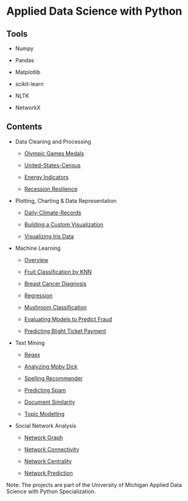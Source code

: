 # Applied Data Science with Python 

## Tools

- Numpy

- Pandas

- Matplotlib

- scikit-learn

- NLTK

- NetworkX

## Contents

- Data Cleaning and Processing

  - [Olympic Games Medals](https://github.com/iDataist/Olympic-Games-Medals)

  - [United-States-Census](https://github.com/iDataist/United-States-Census)
  
  - [Energy Indicators](https://github.com/iDataist/Energy-Indicators)

  - [Recession Resilience](https://github.com/iDataist/Recession-Resilience)

- Plotting, Charting & Data Representation

  - [Daily-Climate-Records](https://github.com/iDataist/Daily-Climate-Records)

  - [Building a Custom Visualization](https://github.com/iDataist/Building-a-Custom-Visualization)
  
  - [Visualizing Iris Data](https://github.com/iDataist/Visualize-Iris-Data)

- Machine Learning

  - [Overview](https://github.com/iDataist/Machine-Learning) 

  - [Fruit Classification by KNN](https://github.com/iDataist/Fruit-Classification-by-KNN)
  
  - [Breast Cancer Diagnosis](https://github.com/iDataist/Breast-Cancer-Diagnosis)
  
  - [Regression](https://github.com/iDataist/Regression)
  
  - [Mushroom Classification](https://github.com/iDataist/Mushroom-Classification)

  - [Evaluating Models to Predict Fraud](https://github.com/iDataist/Evaluating-Models-to-Predict-Fraud)

  - [Predicting Blight Ticket Payment](https://github.com/iDataist/Predicting-Blight-Ticket-Payment)

- Text Mining

  - [Regex](https://github.com/iDataist/Regex)

  - [Analyzing Moby Dick](https://github.com/iDataist/Analyzing-Moby-Dick)

  - [Spelling Recommender](https://github.com/iDataist/Spelling-Recommender)
  
  - [Predicting Spam](https://github.com/iDataist/Predicting-Spam)

  - [Document Similarity](https://github.com/iDataist/Document-Similarity)
  
  - [Topic Modelling](https://github.com/iDataist/Topic-Modelling)

- Social Network Analysis

  - [Network Graph](https://github.com/iDataist/Network-Graph)

  - [Network Connectivity](https://github.com/iDataist/Network-Connectivity)

  - [Network Centrality](https://github.com/iDataist/Network-Centrality)

  - [Network Prediction](https://github.com/iDataist/Network-Prediction)
  

Note: The projects are part of the University of Michigan Applied Data Science with Python Specialization. 
